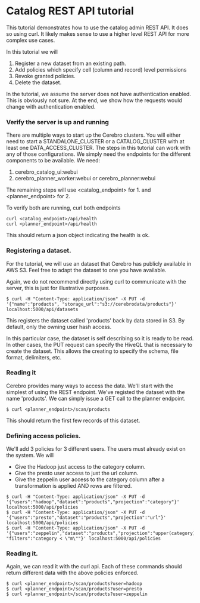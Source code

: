 # Catalog REST API tutorial
This tutorial demonstrates how to use the catalog admin REST API. It does
so using curl. It likely makes sense to use a higher level REST API for
more complex use cases.

In this tutorial we will
 1. Register a new dataset from an existing path.
 2. Add policies which specify cell (column and record) level permissions
 3. Revoke granted policies.
 4. Delete the dataset.

In the tutorial, we assume the server does not have authentication enabled.
This is obviously not sure. At the end, we show how the requests would change
with authentication enabled.

### Verify the server is up and running
There are multiple ways to start up the Cerebro clusters. You will either need
to start a STANDALONE_CLUSTER or a CATALOG_CLUSTER with at least one DATA_ACCESS_CLUSTER.
The steps in this tutorial can work with any of those configurations. We simply need 
the endpoints for the different components to be available. We need:
  1. cerebro_catalog_ui:webui
  2. cerebro_planner_worker:webui or cerebro_planner:webui

The remaining steps will use <catalog_endpoint> for 1. and <planner_endpoint> for 2.

To verify both are running, curl both endpoints
```
curl <catalog_endpoint>/api/health
curl <planner_endpoint>/api/health
```
This should return a json object indicating the health is ok.

### Registering a dataset. 
For the tutorial, we will use an dataset that Cerebro has publicly available 
in AWS S3. Feel free to adapt the dataset to one you have available.

Again, we do not recommend directly using curl to communicate with the server, this
is just for illustrative purposes.

```
$ curl -H "Content-Type: application/json" -X PUT -d 
'{"name":"products", "storage_url":"s3://cerebrodata/products"}' localhost:5000/api/datasets
```
This registers the dataset called 'products' back by data stored in S3. By default,
only the owning user hash access.

In this particular case, the dataset is self describing so it is ready to be
read. In other cases, the PUT request can specify the HiveQL that is necessary
to create the dataset. This allows the creating to specify the schema, file
format, delimiters, etc.

### Reading it
Cerebro provides many ways to access the data. We'll start with the simplest
of using the REST endpoint. We've registed the dataset with the name 'products'. We can simply 
issue a GET call to the planner endpoint.

```
$ curl <planner_endpoint>/scan/products
```
This should return the first few records of this dataset.

### Defining access policies.
We'll add 3 policies for 3 different users. The users must already exist on the system. We will
  - Give the Hadoop just access to the category column.
  - Give the presto user access to just the url column.
  - Give the zeppelin user access to the category column after a transformation is applied AND rows are filtered.
 
```
$ curl -H "Content-Type: application/json" -X PUT -d '{"users":"hadoop","dataset":"products","projection":"category"}' localhost:5000/api/policies
$ curl -H "Content-Type: application/json" -X PUT -d '{"users":"presto","dataset":"products","projection":"url"}' localhost:5000/api/policies
$ curl -H "Content-Type: application/json" -X PUT -d '{"users":"zeppelin","dataset":"products","projection":"upper(category)", "filters":"category < \"m\""}' localhost:5000/api/policies
```

### Reading it.
Again, we can read it with the curl api. Each of these commands should return
different data with the above policies enforced.

```
$ curl <planner_endpoint>/scan/products?user=hadoop
$ curl <planner_endpoint>/scan/products?user=presto
$ curl <planner_endpoint>/scan/products?user=zeppelin
```
